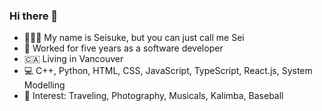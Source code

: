### Hi there 👋
- 🙍🏻‍♂️ My name is Seisuke, but you can just call me Sei
- 🏢 Worked for five years as a software developer
- 🇨🇦 Living in Vancouver
- 💻 C++, Python, HTML, CSS, JavaScript, TypeScript, React.js, System Modelling
- 🕺 Interest: Traveling, Photography, Musicals, Kalimba, Baseball
